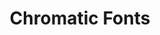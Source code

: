 ---
layout: type
serial: kb-subpage-chromatic_fonts
title: Chromatic Fonts
deck: "Chromatic fonts have multiple instances which can each be stacked to create visual effects."
---